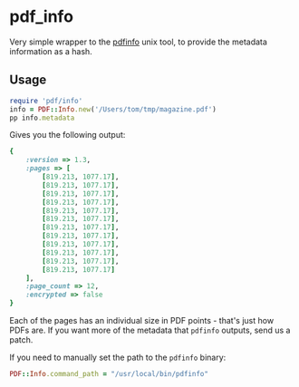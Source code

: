 pdf_info
==

Very simple wrapper to the [pdfinfo](http://linuxcommand.org/man_pages/pdfinfo1.html) unix tool, to provide the metadata information as a hash.

Usage
--

```ruby
require 'pdf/info'
info = PDF::Info.new('/Users/tom/tmp/magazine.pdf')
pp info.metadata
```

Gives you the following output:

```ruby
{
    :version => 1.3,
    :pages => [
        [819.213, 1077.17],
        [819.213, 1077.17],
        [819.213, 1077.17],
        [819.213, 1077.17],
        [819.213, 1077.17],
        [819.213, 1077.17],
        [819.213, 1077.17],
        [819.213, 1077.17],
        [819.213, 1077.17],
        [819.213, 1077.17],
        [819.213, 1077.17],
        [819.213, 1077.17]
    ],
    :page_count => 12,
    :encrypted => false
}
```
   
Each of the pages has an individual size in PDF points - that's just how PDFs are. If you want more of the metadata that `pdfinfo` outputs, send us a patch.

If you need to manually set the path to the `pdfinfo` binary:

```ruby
PDF::Info.command_path = "/usr/local/bin/pdfinfo"
```